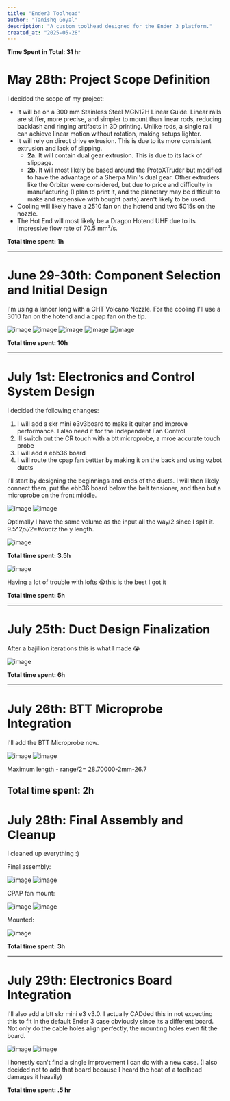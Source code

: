 ```yaml
---
title: "Ender3 Toolhead"
author: "Tanishq Goyal"
description: "A custom toolhead designed for the Ender 3 platform."
created_at: "2025-05-28"
---
```


**Time Spent in Total: 31 hr**

# May 28th: Project Scope Definition

I decided the scope of my project:

- It will be on a 300 mm Stainless Steel MGN12H Linear Guide. Linear rails are stiffer, more precise, and simpler to mount than linear rods, reducing backlash and ringing artifacts in 3D printing. Unlike rods, a single rail can achieve linear motion without rotation, making setups lighter.
- It will rely on direct drive extrusion. This is due to its more consistent extrusion and lack of slipping.
  - **2a.** It will contain dual gear extrusion. This is due to its lack of slippage.
  - **2b.** It will most likely be based around the ProtoXTruder but modified to have the advantage of a Sherpa Mini's dual gear. Other extruders like the Orbiter were considered, but due to price and difficulty in manufacturing (I plan to print it, and the planetary may be difficult to make and expensive with bought parts) aren't likely to be used.
- Cooling will likely have a 2510 fan on the hotend and two 5015s on the nozzle.
- The Hot End will most likely be a Dragon Hotend UHF due to its impressive flow rate of 70.5 mm³/s.

**Total time spent: 1h**

---

# June 29-30th: Component Selection and Initial Design

I'm using a lancer long with a CHT Volcano Nozzle. For the cooling I'll use a 3010 fan on the hotend and a cpap fan on the tip.

![image](https://github.com/user-attachments/assets/e57756fc-0448-4793-b0b8-577a360abb73)
![image](https://github.com/user-attachments/assets/e2f5b49b-0e2d-49c0-a956-1b319651f213)
![image](https://github.com/user-attachments/assets/ebbeb340-757d-4472-baf6-72e448dad283)
![image](https://github.com/user-attachments/assets/21db17d4-3e95-42b1-829f-5475136b276b)
![image](https://github.com/user-attachments/assets/d382d9d3-a37c-49b7-9207-eb12ab044933)

**Total time spent: 10h**

---

# July 1st: Electronics and Control System Design

I decided the following changes:

1. I will add a skr mini e3v3board to make it quiter and improve performance. I also need it for the Independent Fan Control
2. Ill switch out the CR touch with a btt microprobe, a mroe accurate touch probe
3. I will add a ebb36 board
4. I will route the cpap fan bettter by making it on the back and using vzbot ducts

I'll start by designing the beginnings and ends of the ducts. I will then likely connect them, put the ebb36 board below the belt tensioner, and then but a microprobe on the front middle.

![image](https://github.com/user-attachments/assets/77fea19e-3fb0-431f-8291-c543cf931968)
![image](https://github.com/user-attachments/assets/ce2f3741-420c-4e0a-beb5-9a8823702816)

Optimally I have the same volume as the input all the way/2 since I split it. 9.5^2*pi/2=#ductz* the y length.

![image](https://github.com/user-attachments/assets/4fd5f913-8032-48b3-aa5b-562dce246fcb)

**Total time spent: 3.5h**

![image](https://github.com/user-attachments/assets/f45b26ce-ff07-4d07-9c5f-fd03dfe04cef)

Having a lot of trouble with lofts 😭this is the best I got it

**Total time spent: 5h**

---

# July 25th: Duct Design Finalization

After a bajillion iterations this is what I made 😭

![image](https://github.com/user-attachments/assets/f7211e40-4738-4038-b326-9f7a8fb3b2e7)

**Total time spent: 6h**

---

# July 26th: BTT Microprobe Integration

I'll add the BTT Microprobe now.

![image](https://github.com/user-attachments/assets/b3bf0840-8d18-442f-b212-3545e2611e52)
![image](https://github.com/user-attachments/assets/d57db7a5-277a-4c2a-8294-0325918921b6)

Maximum length - range/2= 28.70000-2mm-26.7

**Total time spent: 2h**
---

# July 28th: Final Assembly and Cleanup

I cleaned up everything :)

Final assembly:

![image](https://github.com/user-attachments/assets/6da7b77f-af21-4b13-a57d-4405525b0bbb)
![image](https://github.com/user-attachments/assets/d00a86af-5ecb-4086-ad92-66310683a2c7)

CPAP fan mount:

![image](https://github.com/user-attachments/assets/244d11f5-6b42-495b-b590-fa4d7b654d85)
![image](https://github.com/user-attachments/assets/21010d5c-06ff-4260-bc57-a8f18eaed4ad)

Mounted:

![image](https://github.com/user-attachments/assets/3ceb7409-bdbd-4550-a30b-d53acaf30d4a)

**Total time spent: 3h**

---

# July 29th: Electronics Board Integration

I'll also add a btt skr mini e3 v3.0. I actually CADded this in not expecting this to fit in the default Ender 3 case obviously since its a different board. Not only do the cable holes align perfectly, the mounting holes even fit the board.

![image](https://github.com/user-attachments/assets/19e2318e-bcae-47a0-b229-161b97197638)
![image](https://github.com/user-attachments/assets/b4dfa217-081c-4b1a-b2eb-b2b9d713f352)

I honestly can't find a single improvement I can do with a new case. (I also decided not to add that board because I heard the heat of a toolhead damages it heavily)

**Total time spent: .5 hr**

